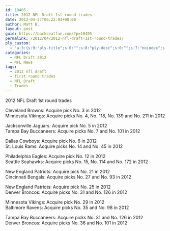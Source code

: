 ```yaml
---
id: 10405
title: 2012 NFL Draft 1st round trades
date: 2012-04-27T06:22:03+00:00
author: Matt B.
layout: post
guid: https://backseatfan.com/?p=10405
permalink: /2012/04/2012-nfl-draft-1st-round-trades/
ply_custom:
  - 'a:3:{s:9:"ply-title";s:0:"";s:8:"ply-desc";s:0:"";s:7:"noindex";s:0:"";}'
categories:
  - NFL Draft 2012
  - NFL News
tags:
  - 2012 nfl draft
  - first round trades
  - NFL Draft
  - Trades
---
```


<div class="entry">
  <p>
    2012 NFL Draft 1st round trades
  </p>

  <p>
    Cleveland Browns: Acquire pick No. 3 in 2012<br /> Minnesota Vikings: Acquire picks No. 4, No. 118, No. 139 and No. 211 in 2012
  </p>

  <p>
    Jacksonville Jaguars: Acquire pick No. 5 in 2012<br /> Tampa Bay Buccaneers: Acquire picks No. 7 and No. 101 in 2012
  </p>

  <p>
    Dallas Cowboys: Acquire pick No. 6 in 2012<br /> St. Louis Rams: Acquire picks No. 14 and No. 45 in 2012
  </p>

  <p>
    Philadelphia Eagles: Acquire pick No. 12 in 2012<br /> Seattle Seahawks: Acquire picks No. 15, No. 114 and No. 172 in 2012
  </p>

  <p>
    New England Patriots: Acquire pick No. 21 in 2012<br /> Cincinnati Bengals: Acquire picks No. 27 and No. 93 in 2012
  </p>

  <p>
    New England Patriots: Acquire pick No. 25 in 2012<br /> Denver Broncos: Acquire picks No. 31 and No. 126 in 2012
  </p>

  <p>
    Minnesota Vikings: Acquire pick No. 29 in 2012<br /> Baltimore Ravens: Acquire picks No. 35 and No. 98 in 2012
  </p>

  <p>
    Tampa Bay Buccaneers: Acquire picks No. 31 and No. 126 in 2012<br /> Denver Broncos: Acquire picks No. 36 and No. 101 in 2012
  </p>
</div>
